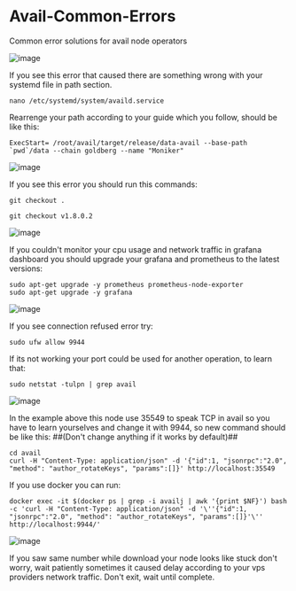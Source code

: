 # Avail-Common-Errors
Common error solutions for avail node operators


![image](https://github.com/Alping0/Avail-Common-Errors/assets/105454859/e979eb42-6088-44ed-968c-8b15a1253dba)

If you see this error that caused there are something wrong with your systemd file in path section.

```
nano /etc/systemd/system/availd.service
```
Rearrenge your path according to your guide which you follow, should be like this:

```
ExecStart= /root/avail/target/release/data-avail --base-path `pwd`/data --chain goldberg --name "Moniker"
```
![image](https://github.com/Alping0/Avail-Common-Errors/assets/105454859/cc526b28-42c5-4b06-92a1-3300074ad388)

If you see this error you should run this commands:

```
git checkout .
```
```
git checkout v1.8.0.2
```

![image](https://github.com/Alping0/Avail-Common-Errors/assets/105454859/ca00cc92-637c-412e-8730-290128aefdd0)

If you couldn't monitor your cpu usage and network traffic in grafana dashboard you should upgrade your grafana and prometheus to the latest versions:

```
sudo apt-get upgrade -y prometheus prometheus-node-exporter
sudo apt-get upgrade -y grafana
```
![image](https://github.com/Alping0/Avail-Common-Errors/assets/105454859/f91bc93c-82f5-44cc-99b7-955bd5bebdfc)

If you see connection refused error try:

```
sudo ufw allow 9944
```
If its not working your port could be used for another operation, to learn that:

```
sudo netstat -tulpn | grep avail
```
![image](https://github.com/Alping0/Avail-Common-Errors/assets/105454859/799a123f-9cfc-4a31-b246-cbb486c53154)

In the example above this node use 35549 to speak TCP in avail so you have to learn yourselves and change it with 9944, so new command should be like this: ##(Don't change anything if it works by default)##

```
cd avail
curl -H "Content-Type: application/json" -d '{"id":1, "jsonrpc":"2.0", "method": "author_rotateKeys", "params":[]}' http://localhost:35549
```
If you use docker you can run:

```
docker exec -it $(docker ps | grep -i availj | awk '{print $NF}') bash -c 'curl -H "Content-Type: application/json" -d '\''{"id":1, "jsonrpc":"2.0", "method": "author_rotateKeys", "params":[]}'\'' http://localhost:9944/'
```

![image](https://github.com/Alping0/Avail-Common-Errors/assets/105454859/4bd72a8b-6678-43d9-affd-b59f7459b718)

If you saw same number while download your node looks like stuck don't worry, wait patiently sometimes it caused delay according to your vps providers network traffic. Don't exit, wait until complete.












